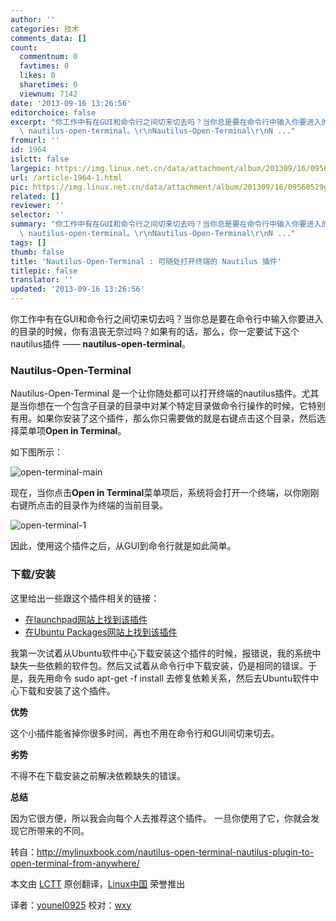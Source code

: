 ```yaml
---
author: ''
categories: 技术
comments_data: []
count:
  commentnum: 0
  favtimes: 0
  likes: 0
  sharetimes: 0
  viewnum: 7142
date: '2013-09-16 13:26:56'
editorchoice: false
excerpt: "你工作中有在GUI和命令行之间切来切去吗？当你总是要在命令行中输入你要进入的目录的时候，你有沮丧无奈过吗？如果有的话，那么，你一定要试下这个nautilus插件
  \ nautilus-open-terminal。\r\nNautilus-Open-Terminal\r\nN ..."
fromurl: ''
id: 1964
islctt: false
largepic: https://img.linux.net.cn/data/attachment/album/201309/16/09560529gsy4511gyoz99y.png
url: /article-1964-1.html
pic: https://img.linux.net.cn/data/attachment/album/201309/16/09560529gsy4511gyoz99y.png.thumb.jpg
related: []
reviewer: ''
selector: ''
summary: "你工作中有在GUI和命令行之间切来切去吗？当你总是要在命令行中输入你要进入的目录的时候，你有沮丧无奈过吗？如果有的话，那么，你一定要试下这个nautilus插件
  \ nautilus-open-terminal。\r\nNautilus-Open-Terminal\r\nN ..."
tags: []
thumb: false
title: 'Nautilus-Open-Terminal : 可随处打开终端的 Nautilus 插件'
titlepic: false
translator: ''
updated: '2013-09-16 13:26:56'
---
```


你工作中有在GUI和命令行之间切来切去吗？当你总是要在命令行中输入你要进入的目录的时候，你有沮丧无奈过吗？如果有的话，那么，你一定要试下这个nautilus插件 —— **nautilus-open-terminal**。


### **Nautilus-Open-Terminal**


Nautilus-Open-Terminal 是一个让你随处都可以打开终端的nautilus插件。尤其是当你想在一个包含子目录的目录中对某个特定目录做命令行操作的时候，它特别有用。如果你安装了这个插件，那么你只需要做的就是右键点击这个目录，然后选择菜单项**Open in Terminal**。


如下图所示：


![open-terminal-main](https://img.linux.net.cn/data/attachment/album/201309/16/09560529gsy4511gyoz99y.png)


现在，当你点击**Open in Terminal**菜单项后，系统将会打开一个终端，以你刚刚右键所点击的目录作为终端的当前目录。


![open-terminal-1](https://img.linux.net.cn/data/attachment/album/201309/16/095606nxxxuf4644n4446u.png) 


因此，使用这个插件之后，从GUI到命令行就是如此简单。


### **下载/安装**


这里给出一些跟这个插件相关的链接：


* [在launchpad网站上找到该插件](https://launchpad.net/ubuntu/+source/nautilus-open-terminal)
* [在Ubuntu Packages网站上找到该插件](http://packages.ubuntu.com/lucid/nautilus-open-terminal)


我第一次试着从Ubuntu软件中心下载安装这个插件的时候，报错说，我的系统中缺失一些依赖的软件包。然后又试着从命令行中下载安装，仍是相同的错误。于是，我先用命令 sudo apt-get -f install 去修复依赖关系，然后去Ubuntu软件中心下载和安装了这个插件。


**优势**


这个小插件能省掉你很多时间，再也不用在命令行和GUI间切来切去。


**劣势**


不得不在下载安装之前解决依赖缺失的错误。


**总结**


因为它很方便，所以我会向每个人去推荐这个插件。 一旦你使用了它，你就会发现它所带来的不同。


 


转自：<http://mylinuxbook.com/nautilus-open-terminal-nautilus-plugin-to-open-terminal-from-anywhere/>


本文由 [LCTT](https://github.com/LCTT/TranslateProject) 原创翻译，[Linux中国](portal.php) 荣誉推出


译者：[younel0925](space/younel0925) 校对：[wxy](space/wxy)